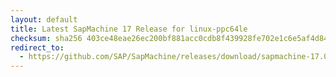 ```yaml
---
layout: default
title: Latest SapMachine 17 Release for linux-ppc64le
checksum: sha256 403ce48eae26ec200bf881acc0cdb8f439928fe702e1c6e5af4d84974efcd731
redirect_to:
  - https://github.com/SAP/SapMachine/releases/download/sapmachine-17.0.14/sapmachine-jdk-17.0.14_linux-ppc64le_bin.tar.gz
---
```


